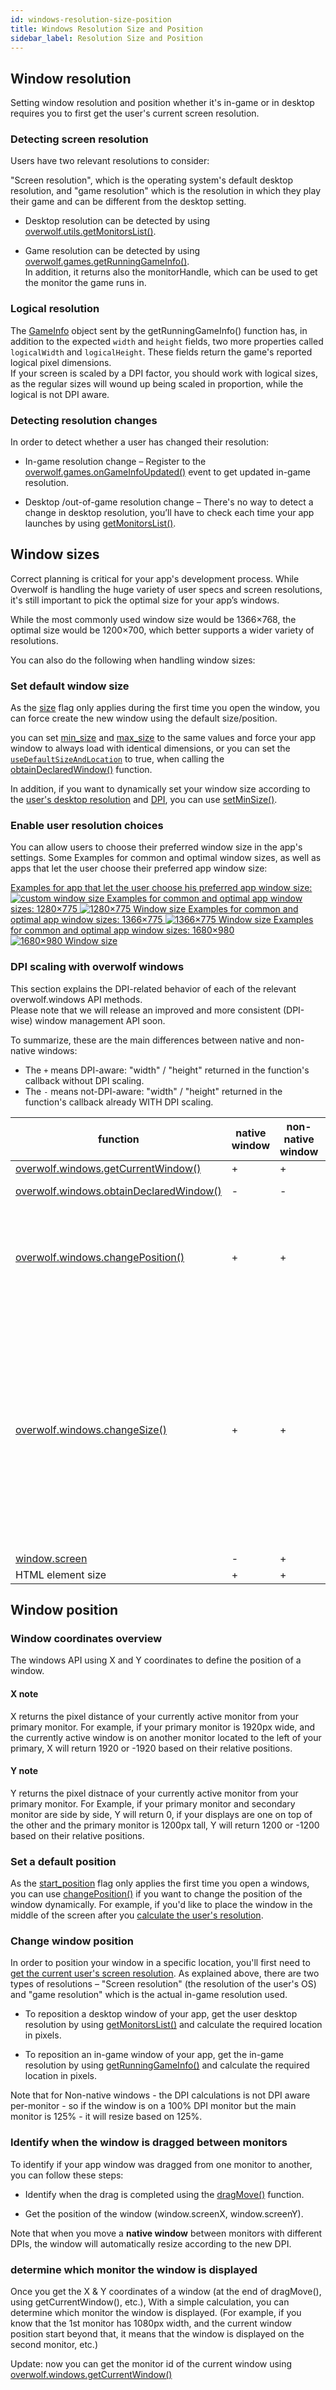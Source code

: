 ```yaml
---
id: windows-resolution-size-position
title: Windows Resolution Size and Position
sidebar_label: Resolution Size and Position
---
```


## Window resolution

Setting window resolution and position whether it's in-game or in desktop requires you to first get the user's current screen resolution. 

### Detecting screen resolution

Users have two relevant resolutions to consider:  

"Screen resolution", which is the operating system's default desktop resolution, and "game resolution" which is the resolution in which they play their game and can be different from the desktop setting.

* Desktop resolution can be detected by using [overwolf.utils.getMonitorsList()](../api/overwolf-utils#getmonitorslistcallback).

* Game resolution can be detected by using [overwolf.games.getRunningGameInfo()](../api/overwolf-games#getrunninggameinfocallback).  
In addition, it returns also the monitorHandle, which can be used to get the monitor the game runs in.

### Logical resolution

The [GameInfo](../api/overwolf-games#gameinfo-object) object sent by the getRunningGameInfo() function has, in addition to the expected `width` and `height` fields, two more properties called `logicalWidth` and `logicalHeight`. These fields return the game's reported logical pixel dimensions.  
If your screen is scaled by a DPI factor, you should work with logical sizes, as the regular sizes will wound up being scaled in proportion, while the logical is not DPI aware.

### Detecting resolution changes

In order to detect whether a user has changed their resolution:

* In-game resolution change – Register to the [overwolf.games.onGameInfoUpdated()](../api/overwolf-games#ongameinfoupdated) event to get updated in-game resolution.

* Desktop /out-of-game resolution change – There's no way to detect a change in desktop resolution, you’ll have to check each time your app launches by using [getMonitorsList()](../api/overwolf-utils#getmonitorslistcallback).

## Window sizes

Correct planning is critical for your app's development process. While Overwolf is handling the huge variety of user specs and screen resolutions, it's still important to pick the optimal size for your app’s windows.  

While the most commonly used window size would be 1366×768, the optimal size would be 1200×700, which better supports a wider variety of resolutions.

You can also do the following when handling window sizes:

### Set default window size

As the [size](../api/manifest-json#windows-size) flag only applies during the first time you open the window, you can force create the new window using the default size/position. 

you can set [min_size](../api/manifest-json#windows-min_size) and [max_size](../api/manifest-json#windows-max_size) to the same values and force your app window to always load with identical dimensions, or you can set the [`useDefaultSizeAndLocation`](../api/overwolf-windows#obtaindeclaredwindowwindowname-usedefaultsizeandlocation-callback) to true, when calling the [obtainDeclaredWindow()](../api/overwolf-windows#obtaindeclaredwindowwindowname-usedefaultsizeandlocation-callback) function.

In addition, if you want to dynamically set your window size according to the [user's desktop resolution](#detecting-screen-resolution) and [DPI](https://developer.mozilla.org/en-US/docs/Web/API/Window/devicePixelRatio), you can use [setMinSize()](../api/overwolf-windows#setminsizewindowid-width-height-callback).

### Enable user resolution choices

You can allow users to choose their preferred window size in the app's settings. Some Examples for common and optimal window sizes, as well as apps that let the user choose their preferred app window size:

<div class="box">
<a data-fancybox="gallery" data-caption="custom window size" href="../assets/size-example-user-custom.jpg">
    Examples for app that let the user choose his preferred app window size:
    <span class="thumb">
      <img src="../assets/size-example-user-custom.jpg" alt="custom window size">
    </span>
  </a>
  <a data-fancybox="gallery" data-caption="1280×775 Window size" href="../assets/size-example-screen-1.jpg">
    Examples for common and optimal app window sizes: 1280×775
    <span class="thumb">
      <img src="../assets/size-example-screen-1.jpg" alt="1280×775 Window size">
    </span>
  </a>
  <a data-fancybox="gallery" data-caption="1366×775 Window size" href="../assets/size-example-screen-2.jpg">
    Examples for common and optimal app window sizes: 1366×775
    <span class="thumb">
      <img src="../assets/size-example-screen-2.jpg" alt="1366×775 Window size">
    </span>
  </a>
  <a data-fancybox="gallery" data-caption="1680×980 Window size" href="../assets/size-example-screen-3.jpg">
    Examples for common and optimal app window sizes: 1680×980
    <span class="thumb">
      <img src="../assets/size-example-screen-3.jpg" alt="1680×980 Window size">
    </span>
  </a>
</div>

### DPI scaling with overwolf windows

This section explains the DPI-related behavior of each of the relevant overwolf.windows API methods.  
Please note that we will release an improved and more consistent (DPI-wise) window management API soon.

To summarize, these are the main differences between native and non-native windows:

* The `+` means DPI-aware: "width" / "height" returned in the function's callback without DPI scaling.
* The `-` means not-DPI-aware: "width" / "height" returned in the function's callback already WITH DPI scaling.

function                                | native window            | non-native window             |  notes  |          
--------------------------------------- | -------------------------| ----------------------------- | ------  |
[overwolf.windows.getCurrentWindow()](../api/overwolf-windows#getcurrentwindowcallback)     | +                        | +                             |         |
[overwolf.windows.obtainDeclaredWindow()](../api/overwolf-windows#obtaindeclaredwindowwindowname-callback) | -                        | -                             | From 0.170 this function will be DPI-aware  |
[overwolf.windows.changePosition()](../api/overwolf-windows#changepositionwindowid-left-top-callback)       | +                        | +                             | Gets the "left"/"top" values and calculates the new required window position based on the screen's DPI. (accepts values as they are returned from getCurrentWindow - without DPI scaling)        |
[overwolf.windows.changeSize()](../api/overwolf-windows#changesizechangesizeparams-callback)           | +                        | +                             | gets the "width"/"height" values (via the "ChangeWindowSizeParams" object)  and calculates the new required window size based on the screen’s DPI.  (accepts values as they are returned from getCurrentWindow - without DPI scaling) </br></br> **Known issue** - For non-native windows - the DPI calculations is not DPI aware per-monitor - so if the window is on a 100% DPI monitor but the main monitor is 125% - it will resize based on 125%.        |
[window.screen](https://developer.mozilla.org/en-US/docs/Web/API/Window/screen)                           | -                        | +                             |         |
HTML element size                       | +                      | +                           |         |

## Window position

### Window coordinates overview

The windows API using X and Y coordinates to define the position of a window.  

#### X note
X returns the pixel distance of your currently active monitor from your primary monitor.
For example, if your primary monitor is 1920px wide, and the currently active window is on another monitor located to the left of your primary, X will return 1920 or -1920 based on their relative positions.

#### Y note
Y returns the pixel distnace of your currently active monitor from your primary monitor.
For Example, if your primary monitor and secondary monitor are side by side, Y will return 0, if your displays are one on top of the other and the primary monitor is 1200px tall, Y will return 1200 or -1200 based on their relative positions.

### Set a default position

As the [start_position](../api/manifest-json#windows-start_position) flag only applies the first time you open a windows, you can use [changePosition()](../api/overwolf-windows#changepositionwindowid-left-top-callback) if you want to change the position of the window dynamically. For example, if you'd like to place the window in the middle of the screen after you [calculate the user's resolution](#detecting-screen-resolution).

### Change window position

In order to position your window in a specific location, you'll first need to [get the current user's screen resolution](#detect-the-resolution). As explained above, there are two types of resolutions – "Screen resolution" (the resolution of the user's OS) and "game resolution" which is the actual in-game resolution used.

* To reposition a desktop window of your app, get the user desktop resolution by using [getMonitorsList()](../api/overwolf-utils#getmonitorslistcallback) and calculate the required location in pixels.

* To reposition an in-game window of your app, get the in-game resolution by using [getRunningGameInfo()](../api/overwolf-games#getrunninggameinfocallback) and calculate the required location in pixels.

Note that for Non-native windows - the DPI calculations is not DPI aware per-monitor - so if the window is on a 100% DPI monitor but the main monitor is 125% - it will resize based on 125%.


### Identify when the window is dragged between monitors

To identify if your app window was dragged from one monitor to another, you can follow these steps:

* Identify when the drag is completed using the [dragMove()](../api/overwolf-windows#dragmovewindowid-callback) function.

* Get the position of the window (window.screenX, window.screenY).

Note that when you move a **native window** between monitors with different DPIs, the window will automatically resize according to the new DPI.

### determine which monitor the window is displayed

Once you get the X & Y coordinates of a window (at the end of dragMove(), using getCurrentWindow(), etc.), With a simple calculation, you can determine which monitor the window is displayed. (For example, if you know that the 1st monitor has 1080px width, and the current window position start beyond that, it means that the window is displayed on the second monitor, etc.)

Update: now you can get the monitor id of the current window using [overwolf.windows.getCurrentWindow()](../api/overwolf-windows#getcurrentwindowcallback)
